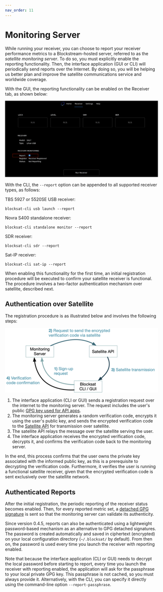 ```yaml
---
nav_order: 11
---
```


# Monitoring Server

While running your receiver, you can choose to report your receiver performance metrics to a Blockstream-hosted server, referred to as the *satellite monitoring server*. To do so, you must explicitly enable the reporting functionality. Then, the interface application (GUI or CLI) will periodically send reports over the Internet. By doing so, you will be helping us better plan and improve the satellite communications service and worldwide coverage.

With the GUI, the reporting functionality can be enabled on the Receiver tab, as shown below:

![GUI Report Option](img/gui_report_opt.png?raw=true)

With the CLI, the `--report` option can be appended to all supported receiver types, as follows:

TBS 5927 or 5520SE USB receiver:

```
blocksat-cli usb launch --report
```

Novra S400 standalone receiver:

```
blocksat-cli standalone monitor --report
```

SDR receiver:

```
blocksat-cli sdr --report
```

Sat-IP receiver:

```
blocksat-cli sat-ip --report
```

When enabling this functionality for the first time, an initial registration procedure will be executed to confirm your satellite receiver is functional. The procedure involves a two-factor authentication mechanism over satellite, described next.

## Authentication over Satellite

The registration procedure is as illustrated below and involves the following steps:

![Two-factor authentication procedure](img/monitoring-api-authentication.png)

1. The interface application (CLI or GUI) sends a registration request over the internet to the monitoring server. The request includes the user's public [GPG key used for API apps](api.md#encryption-keys).
2. The monitoring server generates a random verification code, encrypts it using the user's public key, and sends the encrypted verification code to the [Satellite API](api.md) for transmission over satellite.
3. The satellite API relays the message over the satellite serving the user.
4. The interface application receives the encrypted verification code, decrypts it, and confirms the verification code back to the monitoring server.

In the end, this process confirms that the user owns the private key associated with the informed public key, as this is a prerequisite to decrypting the verification code. Furthermore, it verifies the user is running a functional satellite receiver, given that the encrypted verification code is sent exclusively over the satellite network.

## Authenticated Reports

After the initial registration, the periodic reporting of the receiver status becomes enabled. Then, for every reported metric set, a [detached GPG signature](https://www.gnupg.org/gph/en/manual/x135.html) is sent so that the monitoring server can validate its authenticity.

Since version 0.4.5, reports can also be authenticated using a lightweight password-based mechanism as an alternative to GPG detached signatures. The password is created automatically and saved in ciphertext (encrypted) on your local configuration directory (`~/.blocksat/` by default). From then on, the password is used every time you launch the receiver with reporting enabled.

Note that because the interface application (CLI or GUI) needs to decrypt the local password before starting to report, every time you launch the receiver with reporting enabled, the application will ask for the passphrase to your local private GPG key. This passphrase is not cached, so you must always provide it. Alternatively, with the CLI, you can specify it directly using the command-line option `--report-passphrase`.